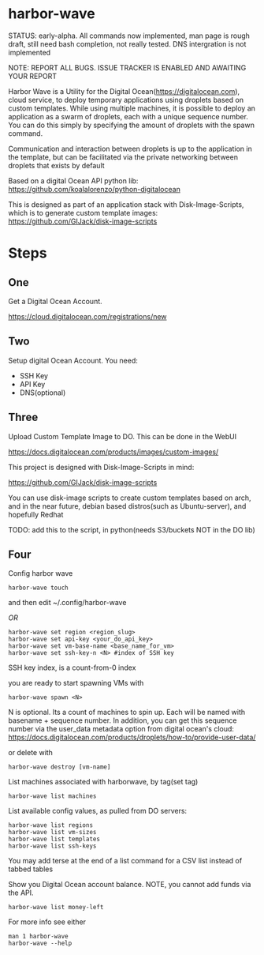 harbor-wave
=============

STATUS: early-alpha. All commands now implemented, man page is rough draft,
still need bash completion, not really tested. DNS intergration is not
implemented

NOTE: REPORT ALL BUGS. ISSUE TRACKER IS ENABLED AND AWAITING YOUR REPORT

Harbor Wave is a Utility for the Digital Ocean(https://digitalocean.com), cloud
service, to deploy temporary applications using droplets based on custom
templates. While using multiple machines, it is possible to deploy an
application as a swarm of droplets, each with a unique sequence number. You can
do this simply by specifying the amount of droplets with the spawn command.

Communication and interaction between droplets is up to the application in
the template, but can be facilitated via the private networking between droplets
that exists by default

Based on a digital Ocean API python lib: https://github.com/koalalorenzo/python-digitalocean

This is designed as part of an application stack with Disk-Image-Scripts, which
is to generate custom template images:
https://github.com/GIJack/disk-image-scripts


Steps
====

One
-----
Get a Digital Ocean Account.

https://cloud.digitalocean.com/registrations/new

Two
-----
Setup digital Ocean Account. You need:
* SSH Key
* API Key
* DNS(optional)

Three
------
Upload Custom Template Image to DO. This can be done in the WebUI

https://docs.digitalocean.com/products/images/custom-images/

This project is designed with Disk-Image-Scripts in mind:

https://github.com/GIJack/disk-image-scripts

You can use disk-image scripts to create custom templates based on arch, and
in the near future, debian based distros(such as Ubuntu-server), and hopefully
Redhat

TODO: add this to the script, in python(needs S3/buckets NOT in the DO lib)

Four
----
Config harbor wave
```
harbor-wave touch
```
and then edit ~/.config/harbor-wave

*OR*

```
harbor-wave set region <region_slug>
harbor-wave set api-key <your_do_api_key>
harbor-wave set vm-base-name <base_name_for_vm>
harbor-wave set ssh-key-n <N> #index of SSH key
```

SSH key index, is a count-from-0 index

you are ready to start spawning VMs with

```
harbor-wave spawn <N>
```
N is optional. Its a count of machines to spin up. Each will be named with
basename + sequence number. In addition, you can get this sequence number
via the user_data metadata option from digital ocean's cloud:
https://docs.digitalocean.com/products/droplets/how-to/provide-user-data/

or delete with

```
harbor-wave destroy [vm-name]
```

List machines associated with harborwave, by tag(set tag)
```
harbor-wave list machines
```
List available config values, as pulled from DO servers:
```
harbor-wave list regions
harbor-wave list vm-sizes
harbor-wave list templates
harbor-wave list ssh-keys
```
You may add terse at the end of a list command for a CSV list instead of tabbed
tables

Show you Digital Ocean account balance. NOTE, you cannot add funds via the API.
```
harbor-wave list money-left
```

For more info see either
```
man 1 harbor-wave
harbor-wave --help
```
